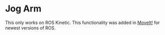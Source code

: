 # Jog Arm

This only works on ROS Kinetic. This functionality was added in [MoveIt!](https://github.com/ros-planning/moveit) for newest versions of ROS.

